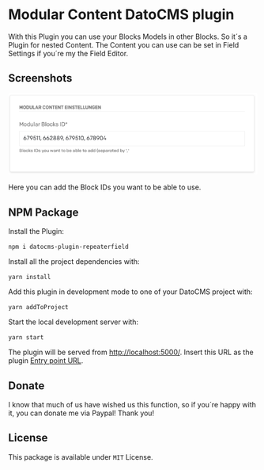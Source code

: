 # Modular Content DatoCMS plugin

With this Plugin you can use your Blocks Models in other Blocks. So it´s a Plugin for nested Content. The Content you can use can be set in Field Settings if you´re my the Field Editor.

## Screenshots

![how to use](./docs/cover.png)

Here you can add the Block IDs you want to be able to use.

## NPM Package

Install the Plugin:

```
npm i datocms-plugin-repeaterfield
```

Install all the project dependencies with:

```
yarn install
```

Add this plugin in development mode to one of your DatoCMS project with:

```
yarn addToProject
```

Start the local development server with:

```
yarn start
```

The plugin will be served from [http://localhost:5000/](http://localhost:5000/). Insert this URL as the plugin [Entry point URL](https://www.datocms.com/docs/plugins/creating-a-new-plugin/).

## Donate

I know that much of us have wished us this function, so if you´re happy with it, you can donate me via Paypal! Thank you!

## License
This package is available under `MIT` License.
